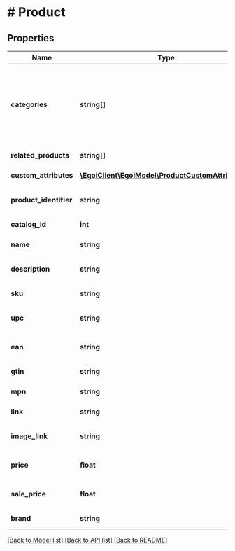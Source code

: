 # # Product

## Properties

Name | Type | Description | Notes
------------ | ------------- | ------------- | -------------
**categories** | **string[]** | Array of product categories, using the character &#39;&gt;&#39; as delimiter for the breadcrumb                                 syntax | [optional]
**related_products** | **string[]** | Related products | [optional]
**custom_attributes** | [**\EgoiClient\EgoiModel\ProductCustomAttributes[]**](ProductCustomAttributes.md) | Custom attributes | [optional]
**product_identifier** | **string** | The ID of the product in your store | [optional]
**catalog_id** | **int** |  | [optional] [readonly]
**name** | **string** | Name of the product | [optional]
**description** | **string** | Description of the product | [optional]
**sku** | **string** | Stock Keeping Unit | [optional]
**upc** | **string** | Universal Product Code | [optional]
**ean** | **string** | European Article Numbering | [optional]
**gtin** | **string** | Global Trade Item Number | [optional]
**mpn** | **string** | Manufacturer Part Number | [optional]
**link** | **string** | Link for the product | [optional]
**image_link** | **string** | Link for the product image | [optional]
**price** | **float** | Price of the product | [optional] [default to 0]
**sale_price** | **float** | Sale price of the product | [optional] [default to 0]
**brand** | **string** | Brand of the product | [optional]

[[Back to Model list]](../../README.md#models) [[Back to API list]](../../README.md#endpoints) [[Back to README]](../../README.md)
